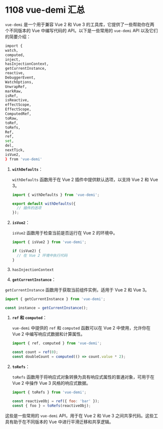 # 1108 vue-demi 汇总

`vue-demi` 是一个用于兼容 Vue 2 和 Vue 3 的工具库，它提供了一些帮助你在两个不同版本的 Vue 中编写代码的 API。以下是一些常用的 `vue-demi` API 以及它们的简要介绍：

```bash
import {
watch,
computed,
inject,
hasInjectionContext,
getCurrentInstance,
reactive,
DebuggerEvent,
WatchOptions,
UnwrapRef,
markRaw,
isRef,
isReactive,
effectScope,
EffectScope,
ComputedRef,
toRaw,
toRef,
toRefs,
Ref,
ref,
set,
del,
nextTick,
isVue2,
} from 'vue-demi'
```

1. **`withDefaults`**：
    
    `withDefaults` 函数用于在 Vue 2 插件中提供默认选项，以支持 Vue 2 和 Vue 3。
    
    ```jsx
    import { withDefaults } from 'vue-demi';
    
    export default withDefaults({
      // 插件的选项
    });
    
    ```
    
2. **`isVue2`**：
    
    `isVue2` 函数用于检查当前是否运行在 Vue 2 的环境中。
    
    ```jsx
    import { isVue2 } from 'vue-demi';
    
    if (isVue2) {
      // 在 Vue 2 环境中执行代码
    }
    
    ```
    
3. `hasInjectionContext`
4. **`getCurrentInstance`**：

`getCurrentInstance` 函数用于获取当前组件实例，适用于 Vue 2 和 Vue 3。

```jsx
import { getCurrentInstance } from 'vue-demi';

const instance = getCurrentInstance();

```

1. **`ref` 和 `computed`**：
    
    `vue-demi` 中提供的 `ref` 和 `computed` 函数可以在 Vue 2 中使用，允许你在 Vue 2 中编写响应式数据和计算属性。
    
    ```jsx
    import { ref, computed } from 'vue-demi';
    
    const count = ref(0);
    const doubleCount = computed(() => count.value * 2);
    
    ```
    
2. **`toRefs`**：
    
    `toRefs` 函数用于将响应式对象转换为具有响应式属性的普通对象，可用于在 Vue 2 中操作 Vue 3 风格的响应式数据。
    
    ```jsx
    import { toRefs } from 'vue-demi';
    
    const reactiveObj = ref({ foo: 'bar' });
    const { foo } = toRefs(reactiveObj);
    
    ```
    

这些是一些常用的 `vue-demi` API，用于在 Vue 2 和 Vue 3 之间共享代码。这些工具有助于在不同版本的 Vue 中进行平滑迁移和共享逻辑。